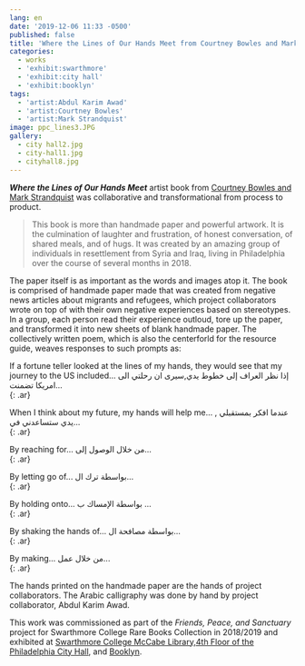 ```yaml
---
lang: en
date: '2019-12-06 11:33 -0500'
published: false
title: 'Where the Lines of Our Hands Meet from Courtney Bowles and Mark Strandquist '
categories:
  - works
  - 'exhibit:swarthmore'
  - 'exhibit:city hall'
  - 'exhibit:booklyn'
tags:
  - 'artist:Abdul Karim Awad'
  - 'artist:Courtney Bowles'
  - 'artist:Mark Strandquist'
image: ppc_lines3.JPG
gallery:
  - city hall2.jpg
  - city-hall1.jpg
  - cityhall8.jpg
---
```

***Where the Lines of Our Hands Meet*** artist book from [Courtney Bowles and Mark Strandquist](http://peoplespaperco-op.weebly.com/) was collaborative and transformational from process to product.

> This book is more than handmade paper and powerful artwork. It is the culmination of laughter and frustration, of honest conversation, of shared meals, and of hugs. It was created by an amazing group of individuals in resettlement from Syria and Iraq, living in Philadelphia over the course of several months in 2018.

The paper itself is as important as the words and images atop it. The book is comprised of handmade paper made that was created from negative news articles about migrants and refugees, which project collaborators wrote on top of with their own negative experiences based on stereotypes. In a group, each person read their experience outloud, tore up the paper, and transformed it into new sheets of blank handmade paper. The collectively written poem, which is also the centerforld for the resource guide, weaves responses to such prompts as: 

If a fortune teller looked at the lines of my hands, they would see that my journey to the US included…
إذا نظر العراف إلى خطوط يدي,سيرى ان رحلتي الى امريكا تضمنت...<br/>
{: .ar}

When I think about my future, my hands will help me…
عندما افكر بمستقبلي , يدي ستساعدني في...<br/>
{: .ar}

By reaching for...
من خلال  الوصول إلى...<br/>
{: .ar}

By letting go of...
بواسطة ترك ال...<br/>
{: .ar}

By holding onto...
بواسطة الإمساك ب ...<br/>
{: .ar}

By shaking the hands of...
بواسطة مصافحة ال...<br/>
{: .ar}

By making...
من خلال عمل...<br/>
{: .ar}


The hands printed on the handmade paper are the hands of project collaborators. The Arabic calligraphy was done by hand by project collaborator, Abdul Karim Awad.

This work was commissioned as part of the _Friends, Peace, and Sanctuary_ project for Swarthmore College Rare Books Collection in 2018/2019 and exhibited at [Swarthmore College McCabe Library,](https://www.swarthmore.edu/libraries/mccabe-library)[4th Floor of the Philadelphia City Hall](https://creativephl.org/), and [Booklyn](http://booklyn.org/).

